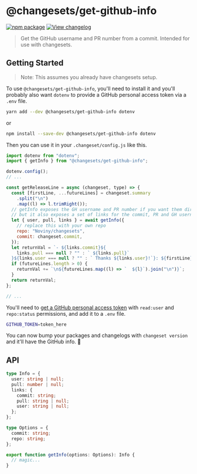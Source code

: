 # @changesets/get-github-info

[![npm package](https://img.shields.io/npm/v/@changesets/get-github-info)](https://npmjs.com/package/@changesets/get-github-info)
[![View changelog](https://img.shields.io/badge/Explore%20Changelog-brightgreen)](./CHANGELOG.md)

> Get the GitHub username and PR number from a commit. Intended for use with changesets.

## Getting Started

> Note: This assumes you already have changesets setup.

To use `@changesets/get-github-info`, you'll need to install it and you'll probably also want `dotenv` to provide a GitHub personal access token via a `.env` file.

```bash
yarn add --dev @changesets/get-github-info dotenv
```

or

```bash
npm install --save-dev @changesets/get-github-info dotenv
```

Then you can use it in your `.changeset/config.js` like this.

```jsx
import dotenv from "dotenv";
import { getInfo } from "@changesets/get-github-info";

dotenv.config();
// ...

const getReleaseLine = async (changeset, type) => {
  const [firstLine, ...futureLines] = changeset.summary
    .split("\n")
    .map((l) => l.trimRight());
  // getInfo exposes the GH username and PR number if you want them directly
  // but it also exposes a set of links for the commit, PR and GH username
  let { user, pull, links } = await getInfo({
    // replace this with your own repo
    repo: "Noviny/changesets",
    commit: changeset.commit,
  });
  let returnVal = `- ${links.commit}${
    links.pull === null ? "" : ` ${links.pull}`
  }${links.user === null ? "" : ` Thanks ${links.user}!`}: ${firstLine}`;
  if (futureLines.length > 0) {
    returnVal += `\n${futureLines.map((l) => `  ${l}`).join("\n")}`;
  }
  return returnVal;
};

// ...
```

You'll need to [get a GitHub personal access token](https://github.com/settings/tokens/new) with `read:user` and `repo:status` permissions, and add it to a `.env` file.

```bash
GITHUB_TOKEN=token_here
```

You can now bump your packages and changelogs with `changeset version` and it'll have the GitHub info. 🎉

## API

```ts
type Info = {
  user: string | null;
  pull: number | null;
  links: {
    commit: string;
    pull: string | null;
    user: string | null;
  };
};

type Options = {
  commit: string;
  repo: string;
};

export function getInfo(options: Options): Info {
  // magic...
}
```
